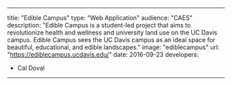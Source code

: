 ---

title: "Edible Campus"
type: "Web Application"
audience: "CAES"
description: "Edible Campus is a student-led project that aims to revolutionize health and wellness and university land use on the UC Davis campus. Edible Campus sees the UC Davis campus as an ideal space for beautiful, educational, and edible landscapes."
image: "ediblecampus"
url: "https://ediblecampus.ucdavis.edu/"
date: 2016-09-23
developers:

- Cal Doval

---